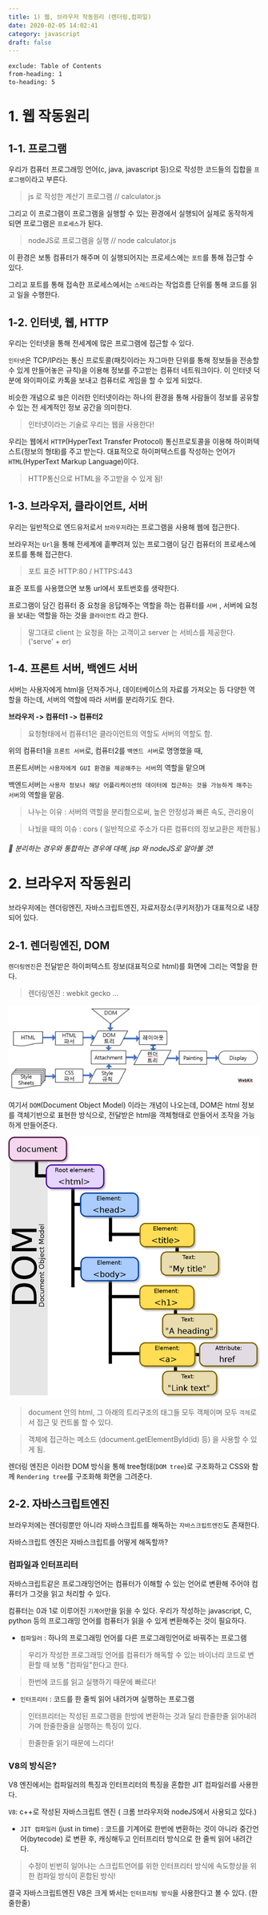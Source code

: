 ```yaml
---
title: 1) 웹, 브라우저 작동원리 (렌더링,컴파일)
date: 2020-02-05 14:02:41
category: javascript
draft: false
---
```


```toc
exclude: Table of Contents
from-heading: 1
to-heading: 5
```

# 1. 웹 작동원리

## 1-1. 프로그램

우리가 컴퓨터 프로그래밍 언어(c, java, javascript 등)으로 작성한 코드들의 집합을 `프로그램`이라고 부른다.

> js 로 작성한 계산기 프로그램 // calculator.js

그리고 이 프로그램이 프로그램을 실행할 수 있는 환경에서 실행되어 실제로 동작하게 되면 프로그램은 `프로세스`가 된다.

> nodeJS로 프로그램을 실행 // node calculator.js

이 환경은 보통 컴퓨터가 해주며 이 실행되어지는 프로세스에는 `포트`를 통해 접근할 수 있다.

그리고 포트를 통해 접속한 프로세스에서는 `스레드`라는 작업흐름 단위를 통해 코드를 읽고 일을 수행한다.

## 1-2. 인터넷, 웹, HTTP

우리는 인터넷을 통해 전세계에 많은 프로그램에 접근할 수 있다.

`인터넷`은 TCP/IP라는 통신 프로토콜(패킷이라는 자그마한 단위를 통해 정보들을 전송할 수 있게 만들어놓은 규칙)을 이용해 정보를 주고받는 컴퓨터 네트워크이다. 이 인터넷 덕분에 와이파이로 카톡을 보내고 컴퓨터로 게임을 할 수 있게 되었다.

비슷한 개념으로 `웹`은 이러한 인터넷이라는 하나의 환경을 통해 사람들이 정보를 공유할 수 있는 전 세계적인 정보 공간을 의미한다.

> 인터넷이라는 기술로 우리는 웹을 사용한다!

우리는 웹에서 `HTTP`(HyperText Transfer Protocol) 통신프로토콜을 이용해 하이퍼텍스트(정보의 형태)를 주고 받는다. 대표적으로 하이퍼텍스트를 작성하는 언어가 `HTML`(HyperText Markup Language)이다.

> HTTP통신으로 HTML을 주고받을 수 있게 됨!

## 1-3. 브라우저, 클라이언트, 서버

우리는 일반적으로 엔드유저로서 `브라우저`라는 프로그램을 사용해 웹에 접근한다.

브라우저는 `Url`을 통해 전세계에 흩뿌려져 있는 프로그램이 담긴 컴퓨터의 프로세스에 포트를 통해 접근한다.

> 포트 표준 HTTP:80 / HTTPS:443

표준 포트를 사용했으면 보통 url에서 포트번호를 생략한다.

프로그램이 담긴 컴퓨터 중 요청을 응답해주는 역할을 하는 컴퓨터를 `서버` , 서버에 요청을 보내는 역할을 하는 것을 `클라이언트` 라고 한다.

> 말그대로 client 는 요청을 하는 고객이고 server 는 서비스를 제공한다. ('serve' + er)

## 1-4. 프론트 서버, 백엔드 서버

서버는 사용자에게 html을 던져주거나, 데이터베이스의 자료를 가져오는 등 다양한 역할을 하는데, 서버의 역할에 따라 서버를 분리하기도 한다.

**브라우저 -> 컴퓨터1 -> 컴퓨터2**

> 요청형태에서 컴퓨터1은 클라이언트의 역할도 서버의 역할도 함.

위의 컴퓨터1을 `프론트 서버`로, 컴퓨터2를 `백엔드 서버`로 명명했을 때,

프론트서버는 `사용자에게 GUI 환경을 제공해주는 서버`의 역할을 맡으며

백엔드서버는 `사용자 정보나 해당 어플리케이션의 데이터에 접근하는 것을 가능하게 해주는 서버`의 역할을 맡음.

> 나누는 이유 : 서버의 역할을 분리함으로써, 높은 안정성과 빠른 속도, 관리용이

> 나눴을 때의 이슈 : cors ( 일반적으로 주소가 다른 컴퓨터의 정보교환은 제한됨.)

###### :hatched_chick: 분리하는 경우와 통합하는 경우에 대해, jsp 와 nodeJS로 알아볼 것!

# 2. 브라우저 작동원리

브라우저에는 렌더링엔진, 자바스크립트엔진, 자료저장소(쿠키저장)가 대표적으로 내장되어 있다.

## 2-1. 렌더링엔진, DOM

`렌더링엔진`은 전달받은 하이퍼텍스트 정보(대표적으로 html)를 화면에 그리는 역할을 한다.

> 렌더링엔진 : webkit gecko ...

![](./images/browser.png)

여기서 `DOM`(Document Object Model) 이라는 개념이 나오는데, DOM은 html 정보를 객체기반으로 표현한 방식으로, 전달받은 html을 객체형태로 만들어서 조작을 가능하게 만들어준다.

![](./images/dom.png)

> document 안의 html, 그 아래의 트리구조의 태그들 모두 객체이며 모두 `객체`로서 접근 및 컨트롤 할 수 있다.

> 객체에 접근하는 메소드 (document.getElementById(id) 등) 을 사용할 수 있게 됨.

렌더링 엔진은 이러한 DOM 방식을 통해 tree형태(`DOM tree`)로 구조화하고 CSS와 함께 `Rendering tree`를 구조화해 화면을 그려준다.

## 2-2. 자바스크립트엔진

브라우저에는 렌더링뿐만 아니라 자바스크립트를 해독하는 `자바스크립트엔진`도 존재한다.

자바스크립트 엔진은 자바스크립트를 어떻게 해독할까?

### 컴파일과 인터프리터

자바스크립트같은 프로그래밍언어는 컴퓨터가 이해할 수 있는 언어로 변환해 주어야 컴퓨터가 그것을 읽고 처리할 수 있다.

컴퓨터는 0과 1로 이루어진 `기계어`만을 읽을 수 있다. 우리가 작성하는 javascript, C, python 등의 프로그래밍 언어를 컴퓨터가 읽을 수 있게 변환해주는 것이 필요하다.

- `컴파일러` : 하나의 프로그래밍 언어를 다른 프로그래밍언어로 바꿔주는 프로그램

> 우리가 작성한 프로그래밍 언어를 컴퓨터가 해독할 수 있는 바이너리 코드로 변환할 때 보통 "컴파일"한다고 한다.

> 한번에 코드를 읽고 실행하기 때문에 빠르다!

- `인터프리터` : 코드를 한 줄씩 읽어 내려가며 실행하는 프로그램

> 인터프리터는 작성된 프로그램을 한방에 변환하는 것과 달리 한줄한줄 읽어내려가며 한줄한줄을 실행하는 특징이 있다.

> 한줄한줄 읽기 때문에 느리다!

### V8의 방식은?

V8 엔진에서는 컴파일러의 특징과 인터프리터의 특징을 혼합한 JIT 컴파일러를 사용한다.

`V8`: c++로 작성된 자바스크립트 엔진 ( 크롬 브라우저와 nodeJS에서 사용되고 있다.)

- `JIT 컴파일러` (just in time) : 코드를 기계어로 한번에 변환하는 것이 아니라 중간언어(bytecode)
  로 변환 후, 캐싱해두고 인터프리터 방식으로 한 줄씩 읽어 내려간다.

> 수정이 빈번히 일어나는 스크립트언어를 위한 인터프리터 방식에 속도향상을 위한 컴파일 방식이 혼합된 방식!

결국 자바스크립트엔진 V8은 크게 봐서는 `인터프리팅 방식`을 사용한다고 볼 수 있다. (한줄한줄)
